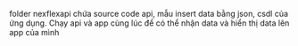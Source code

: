 folder nexflexapi chứa source code api, mẫu insert data bằng json, csdl của ứng dụng. Chạy api và app cùng lúc để có thể nhận data và hiển thị data lên app của mình
